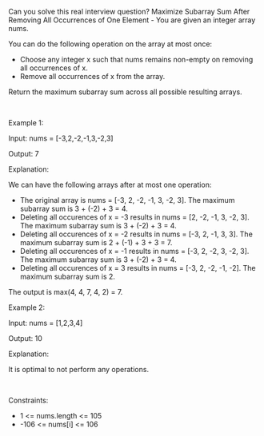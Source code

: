 Can you solve this real interview question? Maximize Subarray Sum After Removing All Occurrences of One Element - You are given an integer array nums.

You can do the following operation on the array at most once:

 * Choose any integer x such that nums remains non-empty on removing all occurrences of x.
 * Remove all occurrences of x from the array.

Return the maximum subarray sum across all possible resulting arrays.

 

Example 1:

Input: nums = [-3,2,-2,-1,3,-2,3]

Output: 7

Explanation:

We can have the following arrays after at most one operation:

 * The original array is nums = [-3, 2, -2, -1, 3, -2, 3]. The maximum subarray sum is 3 + (-2) + 3 = 4.
 * Deleting all occurences of x = -3 results in nums = [2, -2, -1, 3, -2, 3]. The maximum subarray sum is 3 + (-2) + 3 = 4.
 * Deleting all occurences of x = -2 results in nums = [-3, 2, -1, 3, 3]. The maximum subarray sum is 2 + (-1) + 3 + 3 = 7.
 * Deleting all occurences of x = -1 results in nums = [-3, 2, -2, 3, -2, 3]. The maximum subarray sum is 3 + (-2) + 3 = 4.
 * Deleting all occurences of x = 3 results in nums = [-3, 2, -2, -1, -2]. The maximum subarray sum is 2.

The output is max(4, 4, 7, 4, 2) = 7.

Example 2:

Input: nums = [1,2,3,4]

Output: 10

Explanation:

It is optimal to not perform any operations.

 

Constraints:

 * 1 <= nums.length <= 105
 * -106 <= nums[i] <= 106